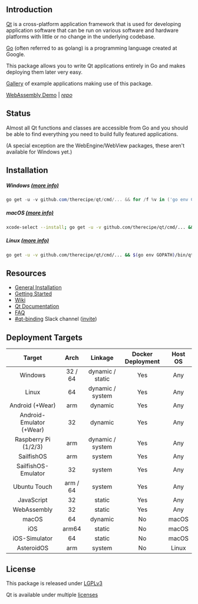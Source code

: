 Introduction
------------

[Qt](https://en.wikipedia.org/wiki/Qt_(software)) is a cross-platform application framework that is used for developing application software that can be run on various software and hardware platforms with little or no change in the underlying codebase.

[Go](https://en.wikipedia.org/wiki/Go_(programming_language)) (often referred to as golang) is a programming language created at Google.

This package allows you to write Qt applications entirely in Go and makes deploying them later very easy.

[Gallery](https://github.com/therecipe/qt/wiki/Gallery) of example applications making use of this package.

[WebAssembly Demo](https://therecipe.github.io/widgets_playground) | *[repo](https://github.com/therecipe/widgets_playground)*

Status
------

Almost all Qt functions and classes are accessible from Go and you should be able to find everything you need to build fully featured applications.

(A special exception are the WebEngine/WebView packages, these aren't available for Windows yet.)

Installation
------------

##### Windows [(more info)](https://github.com/therecipe/qt/wiki/Installation-on-Windows)

```powershell
go get -u -v github.com/therecipe/qt/cmd/... && for /f %v in ('go env GOPATH') do %v\bin\qtsetup test && %v\bin\qtsetup
```

##### macOS [(more info)](https://github.com/therecipe/qt/wiki/Installation-on-macOS)

```bash
xcode-select --install; go get -u -v github.com/therecipe/qt/cmd/... && $(go env GOPATH)/bin/qtsetup test && $(go env GOPATH)/bin/qtsetup
```

##### Linux [(more info)](https://github.com/therecipe/qt/wiki/Installation-on-Linux)

```bash
go get -u -v github.com/therecipe/qt/cmd/... && $(go env GOPATH)/bin/qtsetup test && $(go env GOPATH)/bin/qtsetup
```

Resources
---------

-	[General Installation](https://github.com/therecipe/qt/wiki/Installation)
-	[Getting Started](https://github.com/therecipe/qt/wiki/Getting-Started)
-	[Wiki](https://github.com/therecipe/qt/wiki)
-	[Qt Documentation](https://doc.qt.io/qt-5/classes.html)
-	[FAQ](https://github.com/therecipe/qt/wiki/FAQ)
-	[#qt-binding](https://gophers.slack.com/messages/qt-binding/details) Slack channel ([invite](https://invite.slack.golangbridge.org)\)

Deployment Targets
------------------

| Target                   | Arch     | Linkage          | Docker Deployment | Host OS |
|:------------------------:|:--------:|:----------------:|:-----------------:|:-------:|
|         Windows          | 32 / 64  | dynamic / static |        Yes        |   Any   |
|          Linux           |    64    | dynamic / system |        Yes        |   Any   |
|     Android (+Wear)      |   arm    |     dynamic      |        Yes        |   Any   |
| Android-Emulator (+Wear) |    32    |     dynamic      |        Yes        |   Any   |
|   Raspberry Pi (1/2/3)   |   arm    | dynamic / system |        Yes        |   Any   |
|        SailfishOS        |   arm    |      system      |        Yes        |   Any   |
|   SailfishOS-Emulator    |    32    |      system      |        Yes        |   Any   |
|       Ubuntu Touch       | arm / 64 |      system      |        Yes        |   Any   |
|        JavaScript        |    32    |      static      |        Yes        |   Any   |
|       WebAssembly        |    32    |      static      |        Yes        |   Any   |
|          macOS           |    64    |     dynamic      |        No         |  macOS  |
|           iOS            |  arm64   |      static      |        No         |  macOS  |
|      iOS-Simulator       |    64    |      static      |        No         |  macOS  |
|        AsteroidOS        |   arm    |      system      |        No         |  Linux  |

License
-------

This package is released under [LGPLv3](https://opensource.org/licenses/LGPL-3.0)

Qt is available under multiple [licenses](https://www.qt.io/licensing)
